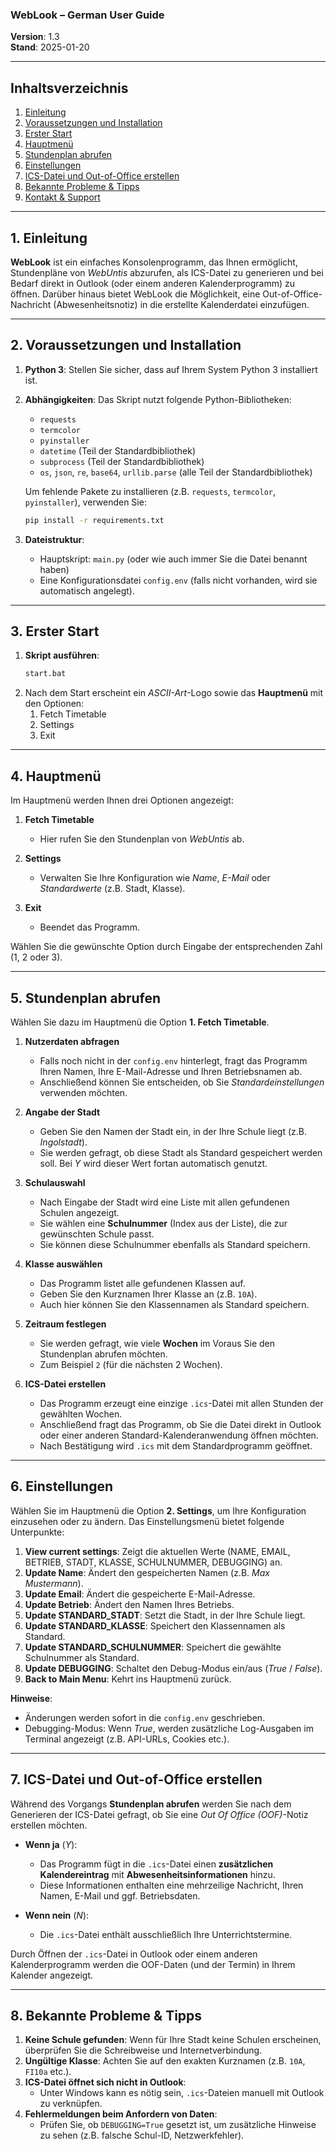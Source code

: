 ### WebLook – German  User Guide

**Version**: 1.3  
**Stand**: 2025-01-20

---

## Inhaltsverzeichnis
1. [Einleitung](#einleitung)  
2. [Voraussetzungen und Installation](#voraussetzungen-und-installation)  
3. [Erster Start](#erster-start)  
4. [Hauptmenü](#hauptmenü)  
5. [Stundenplan abrufen](#stundenplan-abrufen)  
6. [Einstellungen](#einstellungen)  
7. [ICS-Datei und Out-of-Office erstellen](#ics-datei-und-out-of-office-erstellen)  
8. [Bekannte Probleme & Tipps](#bekannte-probleme--tipps)  
9. [Kontakt & Support](#kontakt--support)  

---

## 1. Einleitung
**WebLook** ist ein einfaches Konsolenprogramm, das Ihnen ermöglicht, Stundenpläne von *WebUntis* abzurufen, als ICS-Datei zu generieren und bei Bedarf direkt in Outlook (oder einem anderen Kalenderprogramm) zu öffnen. Darüber hinaus bietet WebLook die Möglichkeit, eine Out-of-Office-Nachricht (Abwesenheitsnotiz) in die erstellte Kalenderdatei einzufügen.

---

## 2. Voraussetzungen und Installation
1. **Python 3**: Stellen Sie sicher, dass auf Ihrem System Python 3 installiert ist.  
2. **Abhängigkeiten**: Das Skript nutzt folgende Python-Bibliotheken:
   - `requests`  
   - `termcolor`
   - `pyinstaller`  
   - `datetime` (Teil der Standardbibliothek)  
   - `subprocess` (Teil der Standardbibliothek)  
   - `os`, `json`, `re`, `base64`, `urllib.parse` (alle Teil der Standardbibliothek)  

   Um fehlende Pakete zu installieren (z.B. `requests`, `termcolor`, `pyinstaller`), verwenden Sie:
   ```bash
   pip install -r requirements.txt
   ```

3. **Dateistruktur**:  
   - Hauptskript: `main.py` (oder wie auch immer Sie die Datei benannt haben)  
   - Eine Konfigurationsdatei `config.env` (falls nicht vorhanden, wird sie automatisch angelegt).  

---

## 3. Erster Start
1. **Skript ausführen**:  
   ```bash
   start.bat
   ```
2. Nach dem Start erscheint ein *ASCII-Art*-Logo sowie das **Hauptmenü** mit den Optionen:
   1. Fetch Timetable  
   2. Settings  
   3. Exit  

---

## 4. Hauptmenü
Im Hauptmenü werden Ihnen drei Optionen angezeigt:  

1. **Fetch Timetable**  
   - Hier rufen Sie den Stundenplan von *WebUntis* ab.  

2. **Settings**  
   - Verwalten Sie Ihre Konfiguration wie *Name*, *E-Mail* oder *Standardwerte* (z.B. Stadt, Klasse).  

3. **Exit**  
   - Beendet das Programm.  

Wählen Sie die gewünschte Option durch Eingabe der entsprechenden Zahl (1, 2 oder 3).

---

## 5. Stundenplan abrufen
Wählen Sie dazu im Hauptmenü die Option **1. Fetch Timetable**.

1. **Nutzerdaten abfragen**  
   - Falls noch nicht in der `config.env` hinterlegt, fragt das Programm Ihren Namen, Ihre E-Mail-Adresse und Ihren Betriebsnamen ab.  
   - Anschließend können Sie entscheiden, ob Sie *Standardeinstellungen* verwenden möchten.  

2. **Angabe der Stadt**  
   - Geben Sie den Namen der Stadt ein, in der Ihre Schule liegt (z.B. *Ingolstadt*).  
   - Sie werden gefragt, ob diese Stadt als Standard gespeichert werden soll. Bei *Y* wird dieser Wert fortan automatisch genutzt.  

3. **Schulauswahl**  
   - Nach Eingabe der Stadt wird eine Liste mit allen gefundenen Schulen angezeigt.  
   - Sie wählen eine **Schulnummer** (Index aus der Liste), die zur gewünschten Schule passt.  
   - Sie können diese Schulnummer ebenfalls als Standard speichern.  

4. **Klasse auswählen**  
   - Das Programm listet alle gefundenen Klassen auf.  
   - Geben Sie den Kurznamen Ihrer Klasse an (z.B. `10A`).  
   - Auch hier können Sie den Klassennamen als Standard speichern.  

5. **Zeitraum festlegen**  
   - Sie werden gefragt, wie viele **Wochen** im Voraus Sie den Stundenplan abrufen möchten.  
   - Zum Beispiel `2` (für die nächsten 2 Wochen).  

6. **ICS-Datei erstellen**  
   - Das Programm erzeugt eine einzige `.ics`-Datei mit allen Stunden der gewählten Wochen.  
   - Anschließend fragt das Programm, ob Sie die Datei direkt in Outlook oder einer anderen Standard-Kalenderanwendung öffnen möchten.  
   - Nach Bestätigung wird `.ics` mit dem Standardprogramm geöffnet.  

---

## 6. Einstellungen
Wählen Sie im Hauptmenü die Option **2. Settings**, um Ihre Konfiguration einzusehen oder zu ändern. Das Einstellungsmenü bietet folgende Unterpunkte:

1. **View current settings**: Zeigt die aktuellen Werte (NAME, EMAIL, BETRIEB, STADT, KLASSE, SCHULNUMMER, DEBUGGING) an.  
2. **Update Name**: Ändert den gespeicherten Namen (z.B. *Max Mustermann*).  
3. **Update Email**: Ändert die gespeicherte E-Mail-Adresse.  
4. **Update Betrieb**: Ändert den Namen Ihres Betriebs.  
5. **Update STANDARD_STADT**: Setzt die Stadt, in der Ihre Schule liegt.  
6. **Update STANDARD_KLASSE**: Speichert den Klassennamen als Standard.  
7. **Update STANDARD_SCHULNUMMER**: Speichert die gewählte Schulnummer als Standard.  
8. **Update DEBUGGING**: Schaltet den Debug-Modus ein/aus (*True* / *False*).  
9. **Back to Main Menu**: Kehrt ins Hauptmenü zurück.

**Hinweise**:  
- Änderungen werden sofort in die `config.env` geschrieben.  
- Debugging-Modus: Wenn *True*, werden zusätzliche Log-Ausgaben im Terminal angezeigt (z.B. API-URLs, Cookies etc.).

---

## 7. ICS-Datei und Out-of-Office erstellen
Während des Vorgangs **Stundenplan abrufen** werden Sie nach dem Generieren der ICS-Datei gefragt, ob Sie eine *Out Of Office (OOF)*-Notiz erstellen möchten.  

- **Wenn ja** (*Y*):  
  - Das Programm fügt in die `.ics`-Datei einen **zusätzlichen Kalendereintrag** mit **Abwesenheitsinformationen** hinzu.  
  - Diese Informationen enthalten eine mehrzeilige Nachricht, Ihren Namen, E-Mail und ggf. Betriebsdaten.  

- **Wenn nein** (*N*):  
  - Die `.ics`-Datei enthält ausschließlich Ihre Unterrichtstermine.

Durch Öffnen der `.ics`-Datei in Outlook oder einem anderen Kalenderprogramm werden die OOF-Daten (und der Termin) in Ihrem Kalender angezeigt.

---

## 8. Bekannte Probleme & Tipps
1. **Keine Schule gefunden**: Wenn für Ihre Stadt keine Schulen erscheinen, überprüfen Sie die Schreibweise und Internetverbindung.  
2. **Ungültige Klasse**: Achten Sie auf den exakten Kurznamen (z.B. `10A`, `FI10a` etc.).  
3. **ICS-Datei öffnet sich nicht in Outlook**:  
   - Unter Windows kann es nötig sein, `.ics`-Dateien manuell mit Outlook zu verknüpfen.  
4. **Fehlermeldungen beim Anfordern von Daten**:  
   - Prüfen Sie, ob `DEBUGGING=True` gesetzt ist, um zusätzliche Hinweise zu sehen (z.B. falsche Schul-ID, Netzwerkfehler).  
